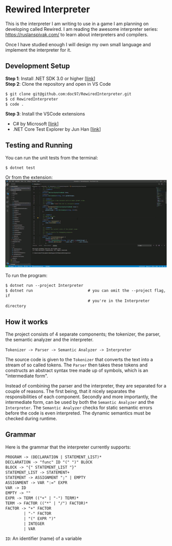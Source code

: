 # Rewired Interpreter

This is the interpreter I am writing to use in a game I am planning on 
developing called Rewired. I am reading the awesome interpreter series: 
https://ruslanspivak.com/ to learn about interpreters and compilers.

Once I have studied enough I will design my own small language and 
implement the interpreter for it.

## Development Setup

**Step 1**: Install .NET SDK 3.0 or higher [[link][1]]  
**Step 2**: Clone the repository and open in VS Code
```
$ git clone git@github.com:doc97/RewiredInterpreter.git
$ cd RewiredInterpreter
$ code .
```
**Step 3**: Install the VSCode extensions
- C# by Microsoft [[link][2]]
- .NET Core Test Explorer by Jun Han [[link][3]]

## Testing and Running

You can run the unit tests from the terminal:
```
$ dotnet test
```
Or from the extension:  
![Unit test gif][gif]

To run the program:
```
$ dotnet run --project Interpreter
$ dotnet run                        # you can omit the --project flag, if 
                                    # you're in the Interpreter directory
```

## How it works

The project consists of 4 separate components; the tokenizer, the parser, 
the semantic analyzer and the interpreter.

`Tokenizer -> Parser -> Semantic Analyzer -> Interpreter`

The source code is given to the `Tokenizer` that converts the text into 
a stream of so called tokens. The `Parser` then takes these tokens and
constructs an abstract syntax tree made up of symbols, which is an 
"intermediate form". 

Instead of combining the parser and the interpreter, they are separated 
for a couple of reasons. The first being, that it nicely separates the 
responsibilities of each component. Secondly and more importantly, the 
intermediate form, can be used by both the `Semantic Analyzer` and the 
`Interpreter`. The `Semantic Analyzer` checks for static semantic errors 
before the code is even interpreted. The dynamic semantics must be 
checked during runtime.

## Grammar

Here is the grammar that the interpreter currently supports:

```
PROGRAM -> (DECLARATION | STATEMENT_LIST)*
DECLARATION -> "func" ID "(" ")" BLOCK
BLOCK -> "{" STATEMENT_LIST "}"
STATEMENT_LIST -> STATEMENT+
STATEMENT -> ASSIGNMENT ";" | EMPTY
ASSIGNMENT -> VAR ":=" EXPR
VAR -> ID
EMPTY -> ""
EXPR -> TERM (("+" | "-") TERM)*
TERM -> FACTOR (("*" | "/") FACTOR)*
FACTOR -> "+" FACTOR
        | "-" FACTOR
        | "(" EXPR ")"
        | INTEGER
        | VAR
```

`ID`: An identifier (name) of a variable

[1]: https://dotnet.microsoft.com/download
[2]: https://github.com/OmniSharp/omnisharp-vscode
[3]: https://github.com/formulahendry/vscode-dotnet-test-explorer
[gif]: Docs/rewired_unittest.gif "Unit test demo"
